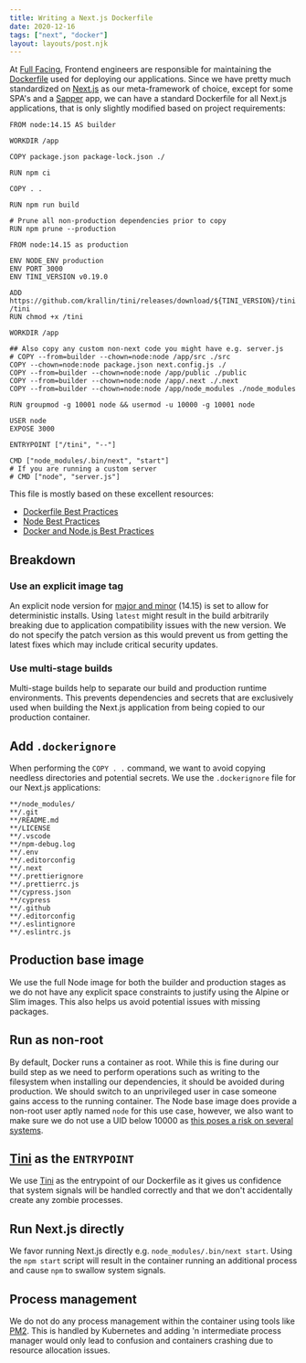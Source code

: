 ```yaml
---
title: Writing a Next.js Dockerfile
date: 2020-12-16
tags: ["next", "docker"]
layout: layouts/post.njk
---
```



At [Full Facing](http://fullfacing.com/), Frontend engineers are responsible for maintaining the [Dockerfile](https://docs.docker.com/engine/reference/builder/) used for deploying our applications. Since we have pretty much standardized on [Next.js](https://nextjs.org/) as our meta-framework of choice, except for some SPA's and a [Sapper](https://sapper.svelte.dev/) app, we can have a standard Dockerfile for all Next.js applications, that is only slightly modified based on project requirements:

```
FROM node:14.15 AS builder

WORKDIR /app

COPY package.json package-lock.json ./

RUN npm ci

COPY . .

RUN npm run build

# Prune all non-production dependencies prior to copy
RUN npm prune --production

FROM node:14.15 as production

ENV NODE_ENV production
ENV PORT 3000
ENV TINI_VERSION v0.19.0

ADD https://github.com/krallin/tini/releases/download/${TINI_VERSION}/tini /tini
RUN chmod +x /tini

WORKDIR /app

## Also copy any custom non-next code you might have e.g. server.js
# COPY --from=builder --chown=node:node /app/src ./src
COPY --chown=node:node package.json next.config.js ./
COPY --from=builder --chown=node:node /app/public ./public
COPY --from=builder --chown=node:node /app/.next ./.next
COPY --from=builder --chown=node:node /app/node_modules ./node_modules

RUN groupmod -g 10001 node && usermod -u 10000 -g 10001 node

USER node
EXPOSE 3000

ENTRYPOINT ["/tini", "--"]

CMD ["node_modules/.bin/next", "start"]
# If you are running a custom server
# CMD ["node", "server.js"]
```

This file is mostly based on these excellent resources:
- [Dockerfile Best Practices](https://github.com/hexops/dockerfile)
- [Node Best Practices](https://github.com/goldbergyoni/nodebestpractices#8-docker-best-practices)
- [Docker and Node.js Best Practices](https://github.com/nodejs/docker-node/blob/master/docs/BestPractices.md)

## Breakdown

### Use an explicit image tag

An explicit node version for [major and minor](https://semver.org/) (14.15) is set to allow for deterministic installs. Using `latest` might result in the build arbitrarily breaking due to application compatibility issues with the new version. We do not specify the patch version as this would prevent us from getting the latest fixes which may include critical security updates.

### Use multi-stage builds

Multi-stage builds help to separate our build and production runtime environments. This prevents dependencies and secrets that are exclusively used when building the Next.js application from being copied to our production container.

## Add `.dockerignore`

When performing the `COPY . .` command, we want to avoid copying needless directories and potential secrets. We use the `.dockerignore` file for our Next.js applications:

```
**/node_modules/
**/.git
**/README.md
**/LICENSE
**/.vscode
**/npm-debug.log
**/.env
**/.editorconfig
**/.next
**/.prettierignore
**/.prettierrc.js
**/cypress.json
**/cypress
**/.github
**/.editorconfig
**/.eslintignore
**/.eslintrc.js
```

## Production base image

We use the full Node image for both the builder and production stages as we do not have any explicit space constraints to justify using the Alpine or Slim images. This also helps us avoid potential issues with missing packages.

## Run as non-root

By default, Docker runs a container as root. While this is fine during our build step as we need to perform operations such as writing to the filesystem when installing our dependencies, it should be avoided during production. We should switch to an unprivileged user in case someone gains access to the running container. The Node base image does provide a non-root user aptly named `node` for this use case, however, we also want to make sure we do not use a UID below 10000 as [this poses a risk on several systems](https://github.com/hexops/dockerfile#do-not-use-a-uid-below-10000).

## [Tini](https://github.com/krallin/tini) as the `ENTRYPOINT`

We use [Tini](https://github.com/krallin/tini) as the entrypoint of our Dockerfile as it gives us confidence that system signals will be handled correctly and that we don't accidentally create any zombie processes.

## Run Next.js directly

We favor running Next.js directly e.g. `node_modules/.bin/next start`. Using the `npm start` script will result in the container running an additional process and cause `npm` to swallow system signals.

## Process management

We do not do any process management within the container using tools like [PM2](https://pm2.keymetrics.io/). This is handled by Kubernetes and adding 'n intermediate process manager would only lead to confusion and containers crashing due to resource allocation issues.
